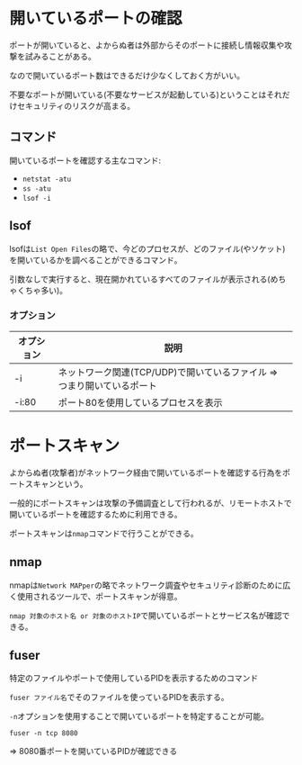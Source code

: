 # 開いているポートの確認

ポートが開いていると、よからぬ者は外部からそのポートに接続し情報収集や攻撃を試みることがある。

なので開いているポート数はできるだけ少なくしておく方がいい。

不要なポートが開いている(不要なサービスが起動している)ということはそれだけセキュリティのリスクが高まる。

## コマンド

開いているポートを確認する主なコマンド:

- `netstat -atu`
- `ss -atu`
- `lsof -i`

## lsof

lsofは`List Open Files`の略で、今どのプロセスが、どのファイル(やソケット)を開いているかを調べることができるコマンド。

引数なしで実行すると、現在開かれているすべてのファイルが表示される(めちゃくちゃ多い)。

### オプション

| オプション | 説明                                                                    |
|------------|-------------------------------------------------------------------------|
| -i         | ネットワーク関連(TCP/UDP)で開いているファイル => つまり開いているポート |
| -i:80      | ポート80を使用しているプロセスを表示                                    |

# ポートスキャン

よからぬ者(攻撃者)がネットワーク経由で開いているポートを確認する行為をポートスキャンという。

一般的にポートスキャンは攻撃の予備調査として行われるが、リモートホストで開いているポートを確認するために利用できる。

ポートスキャンは`nmap`コマンドで行うことができる。

## nmap

nmapは`Network MAPper`の略でネットワーク調査やセキュリティ診断のために広く使用されるツールで、ポートスキャンが得意。

`nmap 対象のホスト名 or 対象のホストIP`で開いているポートとサービス名が確認できる。

## fuser

特定のファイルやポートで使用しているPIDを表示するためのコマンド

`fuser ファイル名`でそのファイルを使っているPIDを表示する。

`-n`オプションを使用することで開いているポートを特定することが可能。

```
fuser -n tcp 8080
```

=> 8080番ポートを開いているPIDが確認できる


